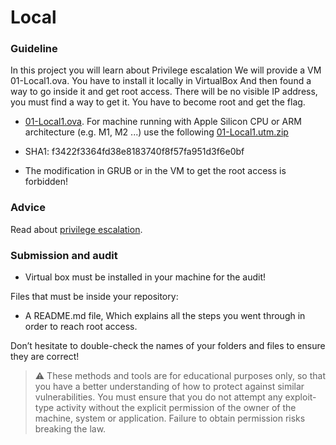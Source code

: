 # Local

### Guideline

In this project you will learn about Privilege escalation We will provide a VM 01-Local1.ova.
You have to install it locally in VirtualBox And then found a way to go inside it and get root access.
There will be no visible IP address, you must find a way to get it.
You have to become root and get the flag.

- [01-Local1.ova](https://assets.01-edu.org/cybersecurity/local/01-Local.ova). For machine running with Apple Silicon CPU or ARM architecture (e.g. M1, M2 ...) use the following [01-Local1.utm.zip](https://assets.01-edu.org/cybersecurity/local/01-Local1.utm.zip)
- SHA1: f3422f3364fd38e8183740f8f57fa951d3f6e0bf

- The modification in GRUB or in the VM to get the root access is forbidden!

### Advice

Read about [privilege escalation](https://en.wikipedia.org/wiki/Privilege_escalation).

### Submission and audit

- Virtual box must be installed in your machine for the audit!

Files that must be inside your repository:

- A README.md file, Which explains all the steps you went through in order to reach root access.

Don’t hesitate to double-check the names of your folders and files to ensure they are correct!

> ⚠️ These methods and tools are for educational purposes only, so that you have a better understanding of how to protect against similar vulnerabilities. You must ensure that you do not attempt any exploit-type activity without the explicit permission of the owner of the machine, system or application. Failure to obtain permission risks breaking the law.
